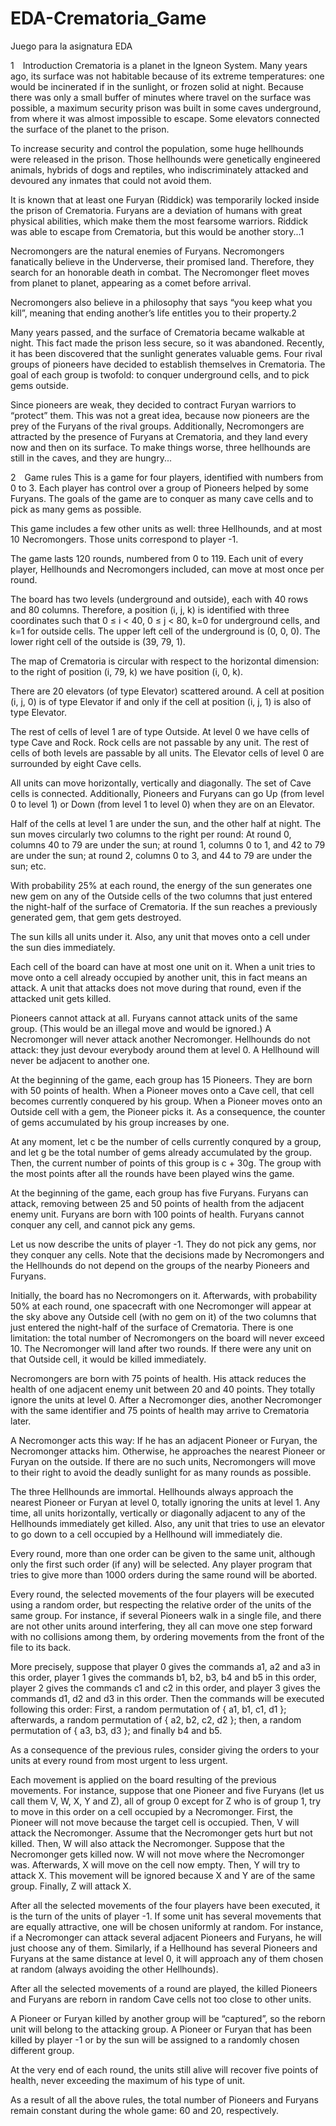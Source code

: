 # **EDA-Crematoria_Game**

Juego para la asignatura EDA 

1 Introduction
Crematoria is a planet in the Igneon System. Many years ago, its surface was not habitable because of its extreme temperatures: one would be incinerated if in the sunlight, or frozen solid at night. Because there was only a small buffer of minutes where travel on the surface was possible, a maximum security prison was built in some caves underground, from where it was almost impossible to escape. Some elevators connected the surface of the planet to the prison.

To increase security and control the population, some huge hellhounds were released in the prison. Those hellhounds were genetically engineered animals, hybrids of dogs and reptiles, who indiscriminately attacked and devoured any inmates that could not avoid them.

It is known that at least one Furyan (Riddick) was temporarily locked inside the prison of Crematoria. Furyans are a deviation of humans with great physical abilities, which make them the most fearsome warriors. Riddick was able to escape from Crematoria, but this would be another story...1

Necromongers are the natural enemies of Furyans. Necromongers fanatically believe in the Underverse, their promised land. Therefore, they search for an honorable death in combat. The Necromonger fleet moves from planet to planet, appearing as a comet before arrival.

Necromongers also believe in a philosophy that says “you keep what you kill”, meaning that ending another’s life entitles you to their property.2

Many years passed, and the surface of Crematoria became walkable at night. This fact made the prison less secure, so it was abandoned. Recently, it has been discovered that the sunlight generates valuable gems. Four rival groups of pioneers have decided to establish themselves in Crematoria. The goal of each group is twofold: to conquer underground cells, and to pick gems outside.

Since pioneers are weak, they decided to contract Furyan warriors to “protect” them. This was not a great idea, because now pioneers are the prey of the Furyans of the rival groups. Additionally, Necromongers are attracted by the presence of Furyans at Crematoria, and they land every now and then on its surface. To make things worse, three hellhounds are still in the caves, and they are hungry...

2 Game rules
This is a game for four players, identified with numbers from 0 to 3. Each player has control over a group of Pioneers helped by some Furyans. The goals of the game are to conquer as many cave cells and to pick as many gems as possible.

This game includes a few other units as well: three Hellhounds, and at most 10 ‍Necromongers. Those units correspond to player -1.

The game lasts 120 rounds, numbered from 0 to 119. Each unit of every player, Hellhounds and Necromongers included, can move at most once per round.

The board has two levels (underground and outside), each with 40 rows and 80 columns. Therefore, a position (i, j, k) is identified with three coordinates such that 0 ≤ i < 40, 0 ≤ j < 80, k=0 for underground cells, and k=1 for outside cells. The upper left cell of the underground is (0, 0, 0). The lower right cell of the outside is (39, 79, 1).

The map of Crematoria is circular with respect to the horizontal dimension: to the right of position (i, 79, k) we have position (i, 0, k).

There are 20 elevators (of type Elevator) scattered around. A cell at position (i, j, 0) is of type Elevator if and only if the cell at position (i, j, 1) is also of type Elevator.

The rest of cells of level 1 are of type Outside. At level 0 we have cells of type Cave and Rock. Rock cells are not passable by any unit. The rest of cells of both levels are passable by all units. The Elevator cells of level ‍0 are surrounded by eight Cave cells.

All units can move horizontally, vertically and diagonally. The set of Cave cells is connected. Additionally, Pioneers and Furyans can go Up (from level 0 to level ‍1) or Down (from level 1 to level 0) when they are on an Elevator.

Half of the cells at level 1 are under the sun, and the other half at night. The sun moves circularly two columns to the right per round: At round 0, columns 40 to 79 are under the sun; at round ‍1, columns 0 to 1, and 42 to 79 are under the sun; at round 2, columns 0 to 3, and 44 to 79 are under the sun; etc.

With probability 25% at each round, the energy of the sun generates one new gem on any of the Outside cells of the two columns that just entered the night-half of the surface of Crematoria. If the sun reaches a previously generated gem, that gem gets destroyed.

The sun kills all units under it. Also, any unit that moves onto a cell under the sun dies immediately.

Each cell of the board can have at most one unit on it. When a unit tries to move onto a cell already occupied by another unit, this in fact means an attack. A unit that attacks does not move during that round, even if the attacked unit gets killed.

Pioneers cannot attack at all. Furyans cannot attack units of the same group. (This would be an illegal move and would be ignored.) A Necromonger will never attack another Necromonger. Hellhounds do not attack: they just devour everybody around them at level 0. A Hellhound will never be adjacent to another one.

At the beginning of the game, each group has 15 Pioneers. They are born with 50 points of health. When a Pioneer moves onto a Cave cell, that cell becomes currently conquered by his group. When a Pioneer moves onto an Outside cell with a gem, the Pioneer picks ‍it. As a consequence, the counter of gems accumulated by his group increases by one.

At any moment, let c be the number of cells currently conqured by a group, and let g be the total number of gems already accumulated by the group. Then, the current number of points of this group is c + 30g. The group with the most points after all the rounds have been played wins the game.

At the beginning of the game, each group has five Furyans. Furyans can attack, removing between 25 and 50 points of health from the adjacent enemy unit. Furyans are born with 100 points of health. Furyans cannot conquer any cell, and cannot pick any gems.

Let us now describe the units of player -1. They do not pick any gems, nor they conquer any cells. Note that the decisions made by Necromongers and the Hellhounds do not depend on the groups of the nearby Pioneers and Furyans.

Initially, the board has no Necromongers on it. Afterwards, with probability 50% at each round, one spacecraft with one Necromonger will appear at the sky above any Outside cell (with no gem on it) of the two columns that just entered the night-half of the surface of Crematoria. There is one limitation: the total number of Necromongers on the board will never exceed 10. The Necromonger will land after two rounds. If there were any unit on that Outside cell, it would be killed immediately.

Necromongers are born with 75 points of health. His attack reduces the health of one adjacent enemy unit between 20 and 40 points. They totally ignore the units at level 0. After a Necromonger dies, another Necromonger with the same identifier and 75 points of health may arrive to Crematoria later.

A Necromonger acts this way: If he has an adjacent Pioneer or Furyan, the Necromonger attacks him. Otherwise, he approaches the nearest Pioneer or Furyan on the outside. If there are no such units, Necromongers will move to their right to avoid the deadly sunlight for as many rounds as possible.

The three Hellhounds are immortal. Hellhounds always approach the nearest Pioneer or Furyan at level 0, totally ignoring the units at level 1. Any time, all units horizontally, vertically or diagonally adjacent to any of the Hellhounds immediately get killed. Also, any unit that tries to use an elevator to go down to a cell occupied by a Hellhound will immediately die.

Every round, more than one order can be given to the same unit, although only the first such order (if any) will be selected. Any player program that tries to give more than 1000 orders during the same round will be aborted.

Every round, the selected movements of the four players will be executed using a random order, but respecting the relative order of the units of the same group. For instance, if several Pioneers walk in a single file, and there are not other units around interfering, they all can move one step forward with no collisions among them, by ordering movements from the front of the file to its back.

More precisely, suppose that player 0 gives the commands a1, a2 and a3 in this order, player 1 gives the commands b1, b2, b3, b4 and b5 in this order, player 2 gives the commands c1 and c2 in this order, and player 3 gives the commands d1, d2 and d3 in this order. Then the commands will be executed following this order: First, a random permutation of { a1, b1, c1, d1 }; afterwards, a random permutation of { a2, b2, c2, d2 }; then, a random permutation of { a3, b3, d3 }; and finally b4 and b5.

As a consequence of the previous rules, consider giving the orders to your units at every round from most urgent to less urgent.

Each movement is applied on the board resulting of the previous movements. For instance, suppose that one Pioneer and five Furyans (let us call them V, W, X, Y and Z), all of group 0 except for Z who is of group 1, try to move in this order on a cell occupied by a Necromonger. First, the Pioneer will not move because the target cell is occupied. Then, V will attack the Necromonger. Assume that the Necromonger gets hurt but not killed. Then, W will also attack the Necromonger. Suppose that the Necromonger gets killed now. W will not move where the Necromonger was. Afterwards, X will move on the cell now empty. Then, Y will try to attack X. This movement will be ignored because X and Y are of the same group. Finally, Z will attack X.

After all the selected movements of the four players have been executed, it is the turn of the units of player -1. If some unit has several movements that are equally attractive, one will be chosen uniformly at random. For instance, if a Necromonger can attack several adjacent Pioneers and Furyans, he will just choose any of them. Similarly, if a Hellhound has several Pioneers and Furyans at the same distance at level 0, it will approach any of them chosen at random (always avoiding the other Hellhounds).

After all the selected movements of a round are played, the killed Pioneers and Furyans are reborn in random Cave cells not too close to other units.

A Pioneer or Furyan killed by another group will be “captured”, so the reborn unit will belong to the attacking group. A Pioneer or Furyan that has been killed by player -1 or by the sun will be assigned to a randomly chosen different group.

At the very end of each round, the units still alive will recover five points of health, never exceeding the maximum of his type of unit.

As a result of all the above rules, the total number of Pioneers and Furyans remain constant during the whole game: 60 and 20, respectively.
